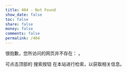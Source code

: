 ```yaml
---
title: 404 - Not Found
show_date: false
toc: false
share: false
money: false
comments: false
permalink: /404
---
```


很抱歉，您所访问的网页并不存在：<span id="url"></span> 。

可点击顶部的 <a class="search-btn">搜索按钮<i class="fa fa-search"></i></a> 在本站进行检索，以获取相关信息。

<script>
if (location.href.indexOf('/_/') > 0) {
  location = location.href.replace('/_/', '/#/');
} else if (location.href.indexOf('/#/') > 0) {
  location = location.href.substring(location.href.indexOf('/#/') + 1);
} else {
  $('#url').html(location.href.replace(/^http(s)?:\/\/[^\/]+/, ''));
}
</script>